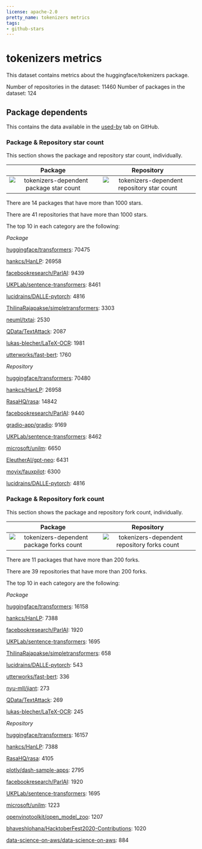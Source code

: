 ```yaml
---
license: apache-2.0
pretty_name: tokenizers metrics
tags:
- github-stars
---
```


# tokenizers metrics

This dataset contains metrics about the huggingface/tokenizers package.

Number of repositories in the dataset: 11460
Number of packages in the dataset: 124

## Package dependents

This contains the data available in the [used-by](https://github.com/huggingface/tokenizers/network/dependents)
tab on GitHub.

### Package & Repository star count

This section shows the package and repository star count, individually. 


Package             |  Repository
:-------------------------:|:-------------------------:
![tokenizers-dependent package star count](./tokenizers-dependents/resolve/main/tokenizers-dependent_package_star_count.png)  |  ![tokenizers-dependent repository star count](./tokenizers-dependents/resolve/main/tokenizers-dependent_repository_star_count.png)

There are 14 packages that have more than 1000 stars.

There are 41 repositories that have more than 1000 stars.


The top 10 in each category are the following:

*Package*

[huggingface/transformers](https://github.com/huggingface/transformers): 70475

[hankcs/HanLP](https://github.com/hankcs/HanLP): 26958

[facebookresearch/ParlAI](https://github.com/facebookresearch/ParlAI): 9439

[UKPLab/sentence-transformers](https://github.com/UKPLab/sentence-transformers): 8461

[lucidrains/DALLE-pytorch](https://github.com/lucidrains/DALLE-pytorch): 4816

[ThilinaRajapakse/simpletransformers](https://github.com/ThilinaRajapakse/simpletransformers): 3303

[neuml/txtai](https://github.com/neuml/txtai): 2530

[QData/TextAttack](https://github.com/QData/TextAttack): 2087

[lukas-blecher/LaTeX-OCR](https://github.com/lukas-blecher/LaTeX-OCR): 1981

[utterworks/fast-bert](https://github.com/utterworks/fast-bert): 1760

*Repository*

[huggingface/transformers](https://github.com/huggingface/transformers): 70480

[hankcs/HanLP](https://github.com/hankcs/HanLP): 26958

[RasaHQ/rasa](https://github.com/RasaHQ/rasa): 14842

[facebookresearch/ParlAI](https://github.com/facebookresearch/ParlAI): 9440

[gradio-app/gradio](https://github.com/gradio-app/gradio): 9169

[UKPLab/sentence-transformers](https://github.com/UKPLab/sentence-transformers): 8462

[microsoft/unilm](https://github.com/microsoft/unilm): 6650

[EleutherAI/gpt-neo](https://github.com/EleutherAI/gpt-neo): 6431

[moyix/fauxpilot](https://github.com/moyix/fauxpilot): 6300

[lucidrains/DALLE-pytorch](https://github.com/lucidrains/DALLE-pytorch): 4816


### Package & Repository fork count

This section shows the package and repository fork count, individually. 

Package             |  Repository
:-------------------------:|:-------------------------:
![tokenizers-dependent package forks count](./tokenizers-dependents/resolve/main/tokenizers-dependent_package_forks_count.png)  |  ![tokenizers-dependent repository forks count](./tokenizers-dependents/resolve/main/tokenizers-dependent_repository_forks_count.png)

There are 11 packages that have more than 200 forks.

There are 39 repositories that have more than 200 forks.


The top 10 in each category are the following:

*Package*

[huggingface/transformers](https://github.com/huggingface/transformers): 16158

[hankcs/HanLP](https://github.com/hankcs/HanLP): 7388

[facebookresearch/ParlAI](https://github.com/facebookresearch/ParlAI): 1920

[UKPLab/sentence-transformers](https://github.com/UKPLab/sentence-transformers): 1695

[ThilinaRajapakse/simpletransformers](https://github.com/ThilinaRajapakse/simpletransformers): 658

[lucidrains/DALLE-pytorch](https://github.com/lucidrains/DALLE-pytorch): 543

[utterworks/fast-bert](https://github.com/utterworks/fast-bert): 336

[nyu-mll/jiant](https://github.com/nyu-mll/jiant): 273

[QData/TextAttack](https://github.com/QData/TextAttack): 269

[lukas-blecher/LaTeX-OCR](https://github.com/lukas-blecher/LaTeX-OCR): 245

*Repository*

[huggingface/transformers](https://github.com/huggingface/transformers): 16157

[hankcs/HanLP](https://github.com/hankcs/HanLP): 7388

[RasaHQ/rasa](https://github.com/RasaHQ/rasa): 4105

[plotly/dash-sample-apps](https://github.com/plotly/dash-sample-apps): 2795

[facebookresearch/ParlAI](https://github.com/facebookresearch/ParlAI): 1920

[UKPLab/sentence-transformers](https://github.com/UKPLab/sentence-transformers): 1695

[microsoft/unilm](https://github.com/microsoft/unilm): 1223

[openvinotoolkit/open_model_zoo](https://github.com/openvinotoolkit/open_model_zoo): 1207

[bhaveshlohana/HacktoberFest2020-Contributions](https://github.com/bhaveshlohana/HacktoberFest2020-Contributions): 1020

[data-science-on-aws/data-science-on-aws](https://github.com/data-science-on-aws/data-science-on-aws): 884

    